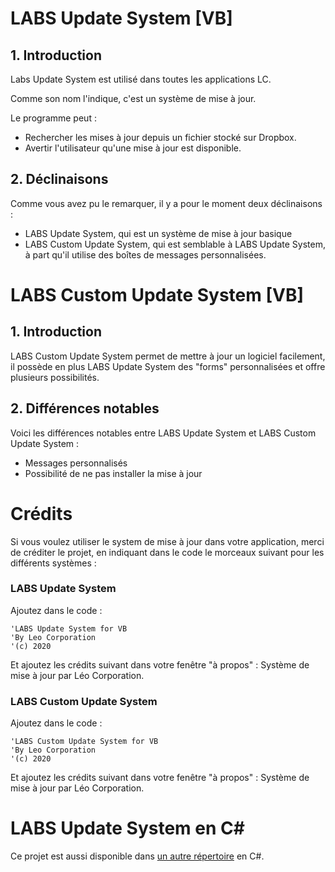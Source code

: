 # LABS Update System [VB]
## 1. Introduction
Labs Update System est utilisé dans toutes les applications LC.

Comme son nom l'indique, c'est un système de mise à jour.

Le programme peut :
* Rechercher les mises à jour depuis un fichier stocké sur Dropbox.
* Avertir l'utilisateur qu'une mise à jour est disponible.
## 2. Déclinaisons
Comme vous avez pu le remarquer, il y a pour le moment deux déclinaisons :
* LABS Update System, qui est un système de mise à jour basique
* LABS Custom Update System, qui est semblable à LABS Update System, à part qu'il utilise des boîtes de messages personnalisées.

# LABS Custom Update System [VB]
## 1. Introduction
LABS Custom Update System permet de mettre à jour un logiciel facilement, il possède en plus LABS Update System des "forms" personnalisées et offre plusieurs possibilités.

## 2. Différences notables
Voici les différences notables entre LABS Update System et LABS Custom Update System :
* Messages personnalisés
* Possibilité de ne pas installer la mise à jour

# Crédits
Si vous voulez utiliser le system de mise à jour dans votre application, merci de créditer le projet, en indiquant dans le code le morceaux suivant pour les différents systèmes :
### LABS Update System
Ajoutez dans le code :

```
'LABS Update System for VB
'By Leo Corporation
'(c) 2020
```
Et ajoutez les crédits suivant dans votre fenêtre "à propos" :
Système de mise à jour par Léo Corporation.

### LABS Custom Update System
Ajoutez dans le code :

```
'LABS Custom Update System for VB
'By Leo Corporation
'(c) 2020
```
Et ajoutez les crédits suivant dans votre fenêtre "à propos" :
Système de mise à jour par Léo Corporation.

# LABS Update System en C#
Ce projet est aussi disponible dans [un autre répertoire](https://github.com/Leo-Corporation/LABS-Update-System-CS-) en C#.
